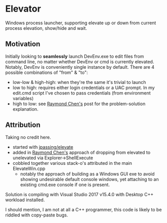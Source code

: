 # Elevator
Windows process launcher, supporting elevate up or down from current process elevation, show/hide and wait.

## Motivation
Initially looking to **seamlessly** launch DevEnv.exe to edit files from command line, no matter whether DevEnv or cmd is currently elevated.  Notably, DevEnv is conveniently single instance by default. There are 4 possible combinations of "from" & "to":
* low-low & high-high: when they're the same it's trivial to launch
* low to high: requires either login credentials or a UAC prompt. In my edit.cmd script I've chosen to pass credentials (from environment variables)
* high to low: see [Raymond Chen's](https://blogs.msdn.microsoft.com/oldnewthing/20131118-00/?p=2643) post for the problem-solution explanation.

## Attribution
Taking no credit here.
* started with [jpassing/elevate](https://github.com/jpassing/elevate)
* added in [Raymond Chen's](https://blogs.msdn.microsoft.com/oldnewthing/20131118-00/?p=2643) approach of dropping from elevated to unelevated via Explorer->ShellExecute
* cobbled together various stack-o's attributed in the main ElevateWin.cpp
  * notably the approach of building as a Windows GUI exe to avoid showing undesirable default console windows, yet attaching to an existing cmd.exe console if one is present.

Solution is compiling with Visual Studio 2017 v15.4.0 with Desktop C++ workload installed.

I should mention, I am not at all a C++ programmer, this code is likely to be riddled with copy-paste bugs.
